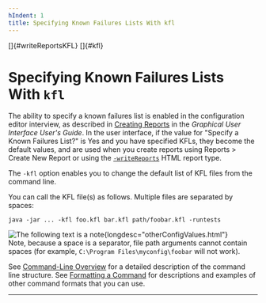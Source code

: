 ```yaml
---
hIndent: 1
title: Specifying Known Failures Lists With kfl
---
```


[]{#writeReportsKFL} []{#kfl}

# Specifying Known Failures Lists With `kfl`

The ability to specify a known failures list is enabled in the configuration editor interview, as
described in [Creating Reports](../../default/report/newReports.html#specKFL) in the *Graphical User
Interface User\'s Guide*. In the user interface, if the value for \"Specify a Known Failures List?\"
is Yes and you have specified KFLs, they become the default values, and are used when you create
reports using Reports \> Create New Report or using the [`-writeReports`](writeReports.html) HTML
report type.

The `-kfl` option enables you to change the default list of KFL files from the command line.

You can call the KFL file(s) as follows. Multiple files are separated by spaces:

    java -jar ... -kfl foo.kfl bar.kfl path/foobar.kfl -runtests

![The following text is a note](../../images/hg_note.gif){longdesc="otherConfigValues.html"}\
Note, because a space is a separator, file path arguments cannot contain spaces (for example,
`C:\Program Files\myconfig\foobar` will not work).

See [Command-Line Overview](commandLine.html) for a detailed description of the command line
structure. See [Formatting a Command](formatCommands.html) for descriptions and examples of other
command formats that you can use.

----------------------------------------------------------------------------------------------------

